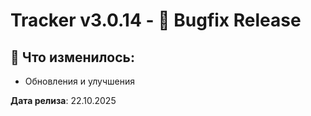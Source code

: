 # Tracker v3.0.14 - 🐛 Bugfix Release

## 📝 Что изменилось:

- Обновления и улучшения

**Дата релиза**: 22.10.2025